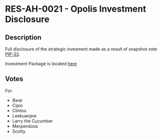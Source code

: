 # RES-AH-0021 - Opolis Investment Disclosure

## Description

Full disclosure of the strategic invesment made as a result of snapshot vote [PIP-33](https://signal.pickle.finance/#/proposal/QmWPdGRGxwNBxvCoUNxeSkwEHJto2j63PcJXBZhS2ViVUG).

Investment Package is located [here](..\..\disclosures\Opolis_Investment)

## Votes

For:

- Bwar
- Cipio
- Clintos
- Leekuanjew
- Larry the Cucumber
- Merpendous
- Scotty
